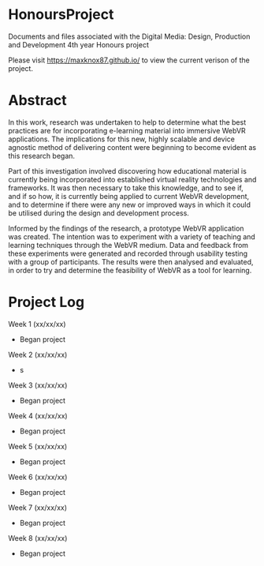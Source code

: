 # HonoursProject
Documents and files associated with the Digital Media: Design, Production and Development 4th year Honours project

Please visit https://maxknox87.github.io/ to view the current verison of the project.

# Abstract

In this work, research was undertaken to help to determine what the best practices are for incorporating e-learning material into immersive WebVR applications. The implications for this new, highly scalable and device agnostic method of delivering content were beginning to become evident as this research began.

Part of this investigation involved discovering how educational material is currently being incorporated into established virtual reality technologies and frameworks. It was then necessary to take this knowledge, and to see if, and if so how, it is currently being applied to current WebVR development, and to determine if there were any new or improved ways in which it could be utilised during the design and development process.

Informed by the findings of the research, a prototype WebVR application was created. The intention was to experiment with a variety of teaching and learning techniques through the WebVR medium. Data and feedback from these experiments were generated and recorded through usability testing with a group of participants. The results were then analysed and evaluated, in order to try and determine the feasibility of WebVR as a tool for learning.



# Project Log

Week 1 (xx/xx/xx)
 - Began project
 
Week 2 (xx/xx/xx)
 - s
 
Week 3 (xx/xx/xx)
 - Began project
 
Week 4 (xx/xx/xx)
 - Began project
 
Week 5 (xx/xx/xx)
 - Began project

Week 6 (xx/xx/xx)
 - Began project
 
Week 7 (xx/xx/xx)
 - Began project
 
Week 8 (xx/xx/xx)
 - Began project


